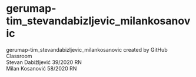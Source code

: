 # gerumap-tim_stevandabizljevic_milankosanovic
gerumap-tim_stevandabizljevic_milankosanovic created by GitHub Classroom<br>
Stevan Dabižljević 39/2020 RN<br>
Milan Kosanović 58/2020 RN
